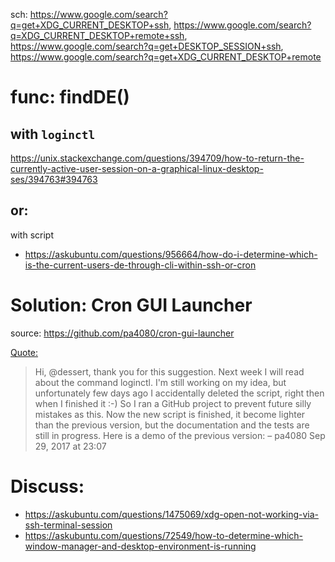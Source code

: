 sch: https://www.google.com/search?q=get+XDG_CURRENT_DESKTOP+ssh, https://www.google.com/search?q=XDG_CURRENT_DESKTOP+remote+ssh, https://www.google.com/search?q=get+DESKTOP_SESSION+ssh, https://www.google.com/search?q=get+XDG_CURRENT_DESKTOP+remote

# func: findDE()
## with `loginctl`
https://unix.stackexchange.com/questions/394709/how-to-return-the-currently-active-user-session-on-a-graphical-linux-desktop-ses/394763#394763

## or:
with script
- https://askubuntu.com/questions/956664/how-do-i-determine-which-is-the-current-users-de-through-cli-within-ssh-or-cron

# Solution: Cron GUI Launcher
source: https://github.com/pa4080/cron-gui-launcher

[Quote:](https://askubuntu.com/questions/956664/how-do-i-determine-which-is-the-current-users-de-through-cli-within-ssh-or-cron#comment1535205_956739)
>Hi, @dessert, thank you for this suggestion. Next week I will read about the command loginctl. I'm still working on my idea, but unfortunately few days ago I accidentally deleted the script, right then when I finished it :-) So I ran a GitHub project to prevent future silly mistakes as this. Now the new script is finished, it become lighter than the previous version, but the documentation and the tests are still in progress. Here is a demo of the previous version: – 
>pa4080 Sep 29, 2017 at 23:07 


# Discuss:
- https://askubuntu.com/questions/1475069/xdg-open-not-working-via-ssh-terminal-session
- https://askubuntu.com/questions/72549/how-to-determine-which-window-manager-and-desktop-environment-is-running
